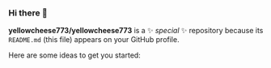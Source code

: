 ### Hi there 👋


**yellowcheese773/yellowcheese773** is a ✨ _special_ ✨ repository because its `README.md` (this file) appears on your GitHub profile.

Here are some ideas to get you started:


